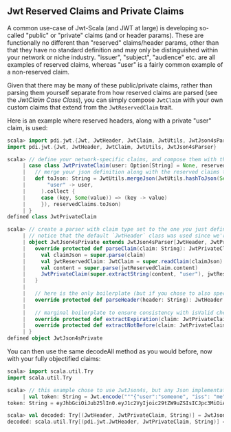 ## Jwt Reserved Claims and Private Claims

A common use-case of Jwt-Scala (and JWT at large) is developing so-called "public" or "private" claims (and or header params).  These are functionally no different than "reserved" claims/header params, other than that they have no standard definition and may only be distinguished within your network or niche industry. "issuer", "subject", "audience" etc. are all examples of reserved claims, whereas "user" is a fairly common example of a non-reserved claim.

Given that there may be many of these public/private claims, rather than parsing them yourself separate from how reserved claims are parsed (see the *JwtClaim Case Class*), you can simply compose `JwtClaim` with your own custom claims that extend from the `JwtReservedClaim` trait.

Here is an example where reserved headers, along with a private "user" claim, is used:

```scala
scala> import pdi.jwt.{Jwt, JwtHeader, JwtClaim, JwtUtils, JwtJson4sParser}
import pdi.jwt.{Jwt, JwtHeader, JwtClaim, JwtUtils, JwtJson4sParser}

scala> // define your network-specific claims, and compose them with the usual reservedClaims
     | case class JwtPrivateClaim(user: Option[String] = None, reservedClaims: JwtClaim = JwtClaim()) {
     |   // merge your json definition along with the reserved claims too
     |   def toJson: String = JwtUtils.mergeJson(JwtUtils.hashToJson(Seq(
     |       "user" -> user,
     |     ).collect {
     |     case (key, Some(value)) => (key -> value)
     |     }), reservedClaims.toJson)
     | }
defined class JwtPrivateClaim

scala> // create a parser with claim type set to the one you just defined
     | // notice that the default `JwtHeader` class was used since we're only interested in overriding with a custom private claims type in this example
     | object JwtJson4sPrivate extends JwtJson4sParser[JwtHeader, JwtPrivateClaim] {
     |   override protected def parseClaim(claim: String): JwtPrivateClaim = {
     |     val claimJson = super.parse(claim)
     |     val jwtReservedClaim: JwtClaim = super.readClaim(claimJson)
     |     val content = super.parse(jwtReservedClaim.content)
     |     JwtPrivateClaim(super.extractString(content, "user"), jwtReservedClaim.copy(content = "{}"))
     |   }
     | 
     |   // here is the only boilerplate (but if you chose to also specify a custom header type then you would make use of this)
     |   override protected def parseHeader(header: String): JwtHeader = super.readHeader(parse(header))
     | 
     |   // marginal boilerplate to ensure consistency with isValid checks now that your nesting reserved claims into your custom private claims
     |   override protected def extractExpiration(claim: JwtPrivateClaim): Option[Long] = claim.reservedClaims.expiration
     |   override protected def extractNotBefore(claim: JwtPrivateClaim): Option[Long] = claim.reservedClaims.notBefore
     | }
defined object JwtJson4sPrivate
```

You can then use the same decodeAll method as you would before, now with your fully objectified claims:

```scala
scala> import scala.util.Try
import scala.util.Try

scala> // this example chose to use JwtJson4s, but any Json implementation would work the same
     | val token: String = Jwt.encode("""{"user":"someone", "iss": "me"}""");
token: String = eyJhbGciOiJub25lIn0.eyJ1c2VyIjoic29tZW9uZSIsICJpc3MiOiAibWUifQ.

scala> val decoded: Try[(JwtHeader, JwtPrivateClaim, String)] = JwtJson4sPrivate.decodeAll(token)
decoded: scala.util.Try[(pdi.jwt.JwtHeader, JwtPrivateClaim, String)] = Success((JwtHeader(None,None,None,None),JwtPrivateClaim(Some(someone),JwtClaim({},Some(me),None,None,None,None,None,None)),))
```
